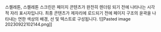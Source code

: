 스켈레톤, 스켈레톤 스크린은 페이지 콘텐츠가 완전히 렌더링 되기 전에 나타나는 시각적 자리 표시자입니다. 최종 콘텐츠가 제자리에 로드되기 전에 페이지 구조의 윤곽을 나타내는 연한 색상의 배경, 선 및 텍스트로 구성됩니다.
![[Pasted image 20230922102144.png]]
